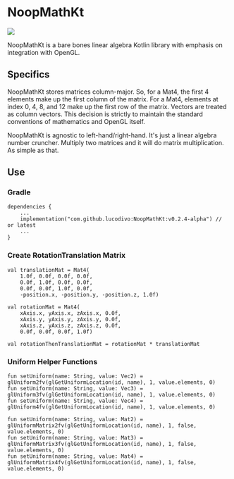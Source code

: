 # NoopMathKt
[![](https://jitpack.io/v/lucodivo/NoopMathKt.svg)](https://jitpack.io/#lucodivo/NoopMathKt)

NoopMathKt is a bare bones linear algebra Kotlin library with emphasis on integration with OpenGL.

## Specifics
NoopMathKt stores matrices column-major. So, for a Mat4, the first 4 elements make up the first
column of the matrix. For a Mat4, elements at index 0, 4, 8, and 12 make up the first row of the
matrix. Vectors are treated as column vectors. This decision is strictly to maintain the standard
conventions of mathematics and OpenGL itself.

NoopMathKt is agnostic to left-hand/right-hand. It's just a linear algebra number cruncher.
Multiply two matrices and it will do matrix multiplication. As simple as that.
## Use
### Gradle 

    dependencies {
        ...
        implementation("com.github.lucodivo:NoopMathKt:v0.2.4-alpha") // or latest
        ...
    }

### Create RotationTranslation Matrix

    val translationMat = Mat4(
        1.0f, 0.0f, 0.0f, 0.0f,
        0.0f, 1.0f, 0.0f, 0.0f,
        0.0f, 0.0f, 1.0f, 0.0f,
        -position.x, -position.y, -position.z, 1.0f)

    val rotationMat = Mat4(
        xAxis.x, yAxis.x, zAxis.x, 0.0f,
        xAxis.y, yAxis.y, zAxis.y, 0.0f,
        xAxis.z, yAxis.z, zAxis.z, 0.0f,
        0.0f, 0.0f, 0.0f, 1.0f)

    val rotationThenTranslationMat = rotationMat * translationMat

### Uniform Helper Functions


    fun setUniform(name: String, value: Vec2) = glUniform2fv(glGetUniformLocation(id, name), 1, value.elements, 0)
    fun setUniform(name: String, value: Vec3) = glUniform3fv(glGetUniformLocation(id, name), 1, value.elements, 0)
    fun setUniform(name: String, value: Vec4) = glUniform4fv(glGetUniformLocation(id, name), 1, value.elements, 0)

    fun setUniform(name: String, value: Mat2) = glUniformMatrix2fv(glGetUniformLocation(id, name), 1, false, value.elements, 0)
    fun setUniform(name: String, value: Mat3) = glUniformMatrix3fv(glGetUniformLocation(id, name), 1, false, value.elements, 0)
    fun setUniform(name: String, value: Mat4) = glUniformMatrix4fv(glGetUniformLocation(id, name), 1, false, value.elements, 0)
